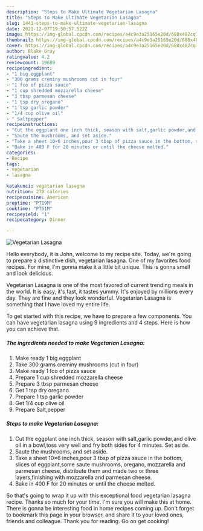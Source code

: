 ```yaml
---
description: "Steps to Make Ultimate Vegetarian Lasagna"
title: "Steps to Make Ultimate Vegetarian Lasagna"
slug: 1441-steps-to-make-ultimate-vegetarian-lasagna
date: 2021-12-07T19:50:57.522Z
image: https://img-global.cpcdn.com/recipes/a4c9e3a25165e20d/680x482cq70/vegetarian-lasagna-recipe-main-photo.jpg
thumbnail: https://img-global.cpcdn.com/recipes/a4c9e3a25165e20d/680x482cq70/vegetarian-lasagna-recipe-main-photo.jpg
cover: https://img-global.cpcdn.com/recipes/a4c9e3a25165e20d/680x482cq70/vegetarian-lasagna-recipe-main-photo.jpg
author: Blake Gray
ratingvalue: 4.2
reviewcount: 19689
recipeingredient:
- "1 big eggplant"
- "300 grams creminy mushrooms cut in four"
- "1 fco of pizza sauce"
- "1 cup shredded mozzarella cheese"
- "3 tbsp parmesan cheese"
- "1 tsp dry oregano"
- "1 tsp garlic powder"
- "1/4 cup olive oil"
- " Saltpepper"
recipeinstructions:
- "Cut the eggplant one inch thick, season with salt,garlic powder,and olive oil in a bowl,toss very well and fry both sides for 4 minutes. Set aside."
- "Saute the mushrooms, and set aside."
- "Take a sheet 10×6 inches,pour 3 tbsp of pizza sauce in the bottom, slices of eggplant,some saute mushrooms, oregano, mozzarella and parmesan cheese, distribute them and made two or three layers,finishing with mozzarella and parmesan cheese."
- "Bake in 400 F for 20 minutes or until the cheese melted."
categories:
- Recipe
tags:
- vegetarian
- lasagna

katakunci: vegetarian lasagna 
nutrition: 278 calories
recipecuisine: American
preptime: "PT19M"
cooktime: "PT51M"
recipeyield: "1"
recipecategory: Dinner

---
```



![Vegetarian Lasagna](https://img-global.cpcdn.com/recipes/a4c9e3a25165e20d/680x482cq70/vegetarian-lasagna-recipe-main-photo.jpg)

Hello everybody, it is John, welcome to my recipe site. Today, we're going to prepare a distinctive dish, vegetarian lasagna. One of my favorites food recipes. For mine, I'm gonna make it a little bit unique. This is gonna smell and look delicious.

Vegetarian Lasagna is one of the most favored of current trending meals in the world. It is easy, it's fast, it tastes yummy. It's enjoyed by millions every day. They are fine and they look wonderful. Vegetarian Lasagna is something that I have loved my entire life.




To get started with this recipe, we have to prepare a few components. You can have vegetarian lasagna using 9 ingredients and 4 steps. Here is how you can achieve that.

<!--inarticleads1-->

##### The ingredients needed to make Vegetarian Lasagna:

1. Make ready 1 big eggplant
1. Take 300 grams creminy mushrooms (cut in four)
1. Make ready 1 fco of pizza sauce
1. Prepare 1 cup shredded mozzarella cheese
1. Prepare 3 tbsp parmesan cheese
1. Get 1 tsp dry oregano
1. Prepare 1 tsp garlic powder
1. Get 1/4 cup olive oil
1. Prepare  Salt,pepper




<!--inarticleads2-->

##### Steps to make Vegetarian Lasagna:

1. Cut the eggplant one inch thick, season with salt,garlic powder,and olive oil in a bowl,toss very well and fry both sides for 4 minutes. Set aside.
1. Saute the mushrooms, and set aside.
1. Take a sheet 10×6 inches,pour 3 tbsp of pizza sauce in the bottom, slices of eggplant,some saute mushrooms, oregano, mozzarella and parmesan cheese, distribute them and made two or three layers,finishing with mozzarella and parmesan cheese.
1. Bake in 400 F for 20 minutes or until the cheese melted.




So that's going to wrap it up with this exceptional food vegetarian lasagna recipe. Thanks so much for your time. I'm sure you will make this at home. There is gonna be interesting food in home recipes coming up. Don't forget to bookmark this page in your browser, and share it to your loved ones, friends and colleague. Thank you for reading. Go on get cooking!
